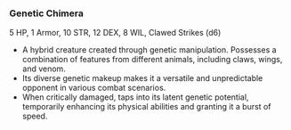 ### Genetic Chimera

5 HP, 1 Armor, 10 STR, 12 DEX, 8 WIL, Clawed Strikes (d6)

- A hybrid creature created through genetic manipulation. Possesses a combination of features from different animals, including claws, wings, and venom.
- Its diverse genetic makeup makes it a versatile and unpredictable opponent in various combat scenarios.
- When critically damaged, taps into its latent genetic potential, temporarily enhancing its physical abilities and granting it a burst of speed.

